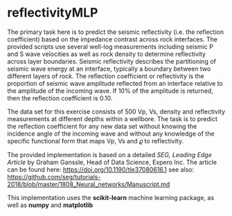 # reflectivityMLP

The primary task here is to predict the seismic reflectivity (i.e. the reflection coefficient) based on the impedance contrast across rock interfaces. The provided scripts use several well-log measurements including seismic P and S wave velocities as
well as rock density to determine reflectivity across layer boundaries. Seismic reflectivity describes the partitioning of seismic wave energy at an interface, typically a boundary between two different layers of rock. The reflection coefficient or reflectivity is the proportion of seismic wave amplitude reflected from an interface relative to the amplitude of the incoming wave. If 10% of the amplitude is returned, then the reflection coefficient is 0.10.

The data set for this exercise consists of 500 Vp, Vs, density and reflectivity measurements at different depths within a wellbore. The task is to predict the reflection coefficient for any new data set without knowing the incidence angle of the incoming wave and without any knowledge of the specific functional form that maps Vp, Vs and 𝜚 to reflectivity.

The provided implementation is based on a detailed _SEG, Leading Edge Article_ by Graham Ganssle, Head of Data Science, Expero Inc.
The article can be found here: https://doi.org/10.1190/tle37080616.1
see also: https://github.com/seg/tutorials-2018/blob/master/1808_Neural_networks/Manuscript.md

This implementation uses the **scikit-learn** machine learning package, as well as **numpy** and **matplotlib**
